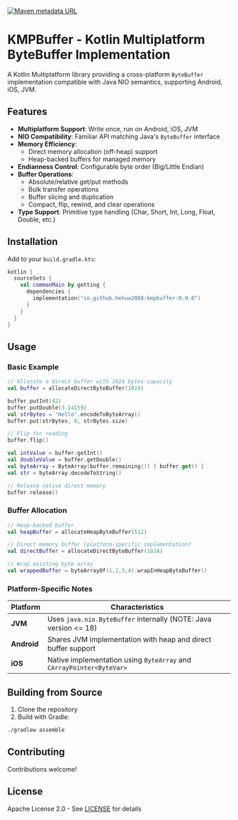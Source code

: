 [![Maven metadata URL](https://img.shields.io/maven-metadata/v?color=blue&metadataUrl=https://repo1.maven.org/maven2/io/github/hehua2008/kmpbuffer/maven-metadata.xml&style=for-the-badge)](https://repo.maven.apache.org/maven2/io/github/hehua2008/kmpbuffer)

# KMPBuffer - Kotlin Multiplatform ByteBuffer Implementation

A Kotlin Multiplatform library providing a cross-platform `ByteBuffer` implementation compatible with Java NIO semantics, supporting Android, iOS, JVM.

## Features

- **Multiplatform Support**: Write once, run on Android, iOS, JVM
- **NIO Compatibility**: Familiar API matching Java's `ByteBuffer` interface
- **Memory Efficiency**: 
  - Direct memory allocation (off-heap) support
  - Heap-backed buffers for managed memory
- **Endianness Control**: Configurable byte order (Big/Little Endian)
- **Buffer Operations**:
  - Absolute/relative get/put methods
  - Bulk transfer operations
  - Buffer slicing and duplication
  - Compact, flip, rewind, and clear operations
- **Type Support**: Primitive type handling (Char, Short, Int, Long, Float, Double, etc.)

## Installation

Add to your `build.gradle.kts`:

```kotlin
kotlin {
  sourceSets {
    val commonMain by getting {
      dependencies {
        implementation("io.github.hehua2008:kmpbuffer:0.9.0")
      }
    }
  }
}
```

## Usage

### Basic Example

```kotlin
// Allocate a direct buffer with 1024 bytes capacity
val buffer = allocateDirectByteBuffer(1024)

buffer.putInt(42)
buffer.putDouble(3.14159)
val strBytes = "Hello".encodeToByteArray()
buffer.put(strBytes, 0, strBytes.size)

// Flip for reading
buffer.flip()

val intValue = buffer.getInt()
val doubleValue = buffer.getDouble()
val byteArray = ByteArray(buffer.remaining()) { buffer.get() }
val str = byteArray.decodeToString()

// Release native direct memory
buffer.release()
```

### Buffer Allocation

```kotlin
// Heap-backed buffer
val heapBuffer = allocateHeapByteBuffer(512)

// Direct memory buffer (platform-specific implementation)
val directBuffer = allocateDirectByteBuffer(1024)

// Wrap existing byte array
val wrappedBuffer = byteArrayOf(1,2,3,4).wrapInHeapByteBuffer()
```

### Platform-Specific Notes

| Platform    | Characteristics                                                      |
|-------------|----------------------------------------------------------------------|
| **JVM**     | Uses `java.nio.ByteBuffer` internally (NOTE: Java version <= 18)     |
| **Android** | Shares JVM implementation with heap and direct buffer support        |
| **iOS**     | Native implementation using `ByteArray` and `CArrayPointer<ByteVar>` |

## Building from Source

1. Clone the repository
2. Build with Gradle:
```bash
./gradlew assemble
```

## Contributing

Contributions welcome!

## License

Apache License 2.0 - See [LICENSE](LICENSE) for details
